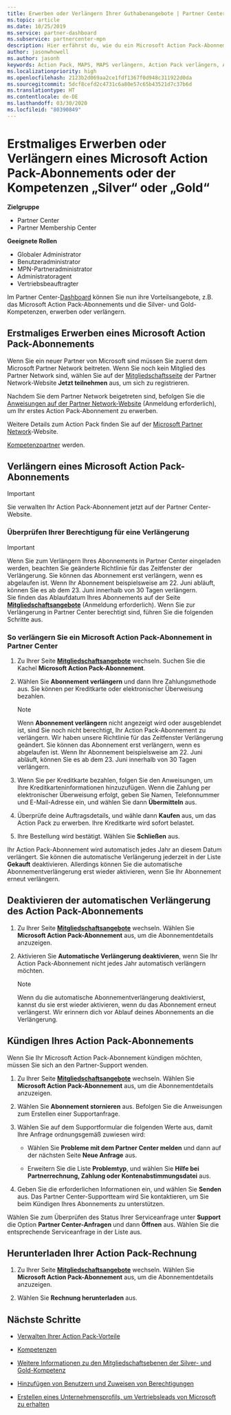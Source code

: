 ```yaml
---
title: Erwerben oder Verlängern Ihrer Guthabenangebote | Partner Center
ms.topic: article
ms.date: 10/25/2019
ms.service: partner-dashboard
ms.subservice: partnercenter-mpn
description: Hier erfährst du, wie du ein Microsoft Action Pack-Abonnement erwirbst und die Action Pack-Vorteile nutzen kannst. Darüber hinaus zeigen wir, wie du dein Abonnement verlängern, kündigen oder deine Abrechnung anzeigen kannst.
author: jasonwhowell
ms.author: jasonh
keywords: Action Pack, MAPS, MAPS verlängern, Action Pack verlängern, Action pack erwerben
ms.localizationpriority: high
ms.openlocfilehash: 2123b2d069aa2ce1fdf1367f0d948c311922d0da
ms.sourcegitcommit: 5dcf8cefd2c4731c6a80e57c65b43521d7c37b6d
ms.translationtype: HT
ms.contentlocale: de-DE
ms.lasthandoff: 03/30/2020
ms.locfileid: "80390849"
---
```

# <a name="buy-for-the-first-time-or-renew-a-microsoft-action-pack-subscription-or-the-silver-or-gold-competencies"></a>Erstmaliges Erwerben oder Verlängern eines Microsoft Action Pack-Abonnements oder der Kompetenzen „Silver“ oder „Gold“

**Zielgruppe**

-  Partner Center
-  Partner Membership Center

**Geeignete Rollen**
-   Globaler Administrator
-   Benutzeradministrator
-   MPN-Partneradministrator
-   Administratoragent
-   Vertriebsbeauftragter

Im Partner Center-[Dashboard](https://docs.microsoft.com/partner-center/) können Sie nun ihre Vorteilsangebote, z.B. das Microsoft Action Pack-Abonnements und die Silver- und Gold-Kompetenzen, erwerben oder verlängern. 

## <a name="buy-microsoft-action-pack-for-the-first-time"></a>Erstmaliges Erwerben eines Microsoft Action Pack-Abonnements

Wenn Sie ein neuer Partner von Microsoft sind müssen Sie zuerst dem Microsoft Partner Network beitreten. Wenn Sie noch kein Mitglied des Partner Network sind, wählen Sie auf der [Mitgliedschaftsseite](https://partner.microsoft.com/membership) der Partner Network-Website **Jetzt teilnehmen** aus, um sich zu registrieren. 

Nachdem Sie dem Partner Network beigetreten sind, befolgen Sie die [Anweisungen auf der Partner Network-Website](https://partner.microsoft.com/membership/action-pack) (Anmeldung erforderlich), um Ihr erstes Action Pack-Abonnement zu erwerben. 

Weitere Details zum Action Pack finden Sie auf der [Microsoft Partner Network](https://partner.microsoft.com/membership/internal-use-software#simple-tab-content-3)-Website.

[Kompetenzpartner](https://partner.microsoft.com/membership/competencies) werden. 

## <a name="renew-a-microsoft-action-pack-subscription"></a>Verlängern eines Microsoft Action Pack-Abonnements

>[!IMPORTANT]
>Sie verwalten Ihr Action Pack-Abonnement jetzt auf der Partner Center-Website.

### <a name="check-your-renewal-eligibility"></a>Überprüfen Ihrer Berechtigung für eine Verlängerung

>[!IMPORTANT]
>Wenn Sie zum Verlängern Ihres Abonnements in Partner Center eingeladen werden, beachten Sie geänderte Richtlinie für das Zeitfenster der Verlängerung. Sie können das Abonnement erst verlängern, wenn es abgelaufen ist. Wenn Ihr Abonnement beispielsweise am 22. Juni abläuft, können Sie es ab dem 23. Juni innerhalb von 30 Tagen verlängern.       
>Sie finden das Ablaufdatum Ihres Abonnements auf der Seite [**Mitgliedschaftsangebote**](https://partnercenter.microsoft.com/pcv/partnership/offers) (Anmeldung erforderlich). Wenn Sie zur Verlängerung in Partner Center berechtigt sind, führen Sie die folgenden Schritte aus.  

### <a name="to-renew-a-microsoft-action-pack-subscription-in-the-partner-center"></a>So verlängern Sie ein Microsoft Action Pack-Abonnement in Partner Center

1. Zu Ihrer Seite [**Mitgliedschaftsangebote**](https://partnercenter.microsoft.com/pcv/partnership/offers) wechseln. Suchen Sie die Kachel **Microsoft Action Pack-Abonnement**.  

2. Wählen Sie **Abonnement verlängern** und dann Ihre Zahlungsmethode aus. Sie können per Kreditkarte oder elektronischer Überweisung bezahlen.

    >[!NOTE]
    >Wenn **Abonnement verlängern** nicht angezeigt wird oder ausgeblendet ist, sind Sie noch nicht berechtigt, Ihr Action Pack-Abonnement zu verlängern. Wir haben unsere Richtlinie für das Zeitfenster Verlängerung geändert. Sie können das Abonnement erst verlängern, wenn es abgelaufen ist. Wenn Ihr Abonnement beispielsweise am 22. Juni abläuft, können Sie es ab dem 23. Juni innerhalb von 30 Tagen verlängern.  

3. Wenn Sie per Kreditkarte bezahlen, folgen Sie den Anweisungen, um Ihre Kreditkarteninformationen hinzuzufügen. Wenn die Zahlung per elektronischer Überweisung erfolgt, geben Sie Namen, Telefonnummer und E-Mail-Adresse ein, und wählen Sie dann **Übermitteln** aus. 
     
4. Überprüfe deine Auftragsdetails, und wähle dann **Kaufen** aus, um das Action Pack zu erwerben. Ihre Kreditkarte wird sofort belastet.

5. Ihre Bestellung wird bestätigt. Wählen Sie **Schließen** aus.

Ihr Action Pack-Abonnement wird automatisch jedes Jahr an diesem Datum verlängert. Sie können die automatische Verlängerung jederzeit in der Liste **Gekauft** deaktivieren. Allerdings können Sie die automatische Abonnementverlängerung erst wieder aktivieren, wenn Sie Ihr Abonnement erneut verlängern. 


## <a name="turn-off-automatic-action-pack-subscription-renewal"></a>Deaktivieren der automatischen Verlängerung des Action Pack-Abonnements

1. Zu Ihrer Seite [**Mitgliedschaftsangebote**](https://partnercenter.microsoft.com/pcv/partnership/offers) wechseln.  Wählen Sie **Microsoft Action Pack-Abonnement** aus, um die Abonnementdetails anzuzeigen. 

2. Aktivieren Sie **Automatische Verlängerung deaktivieren**, wenn Sie Ihr Action Pack-Abonnement nicht jedes Jahr automatisch verlängern möchten. 

    >[!NOTE]
    >Wenn du die automatische Abonnementverlängerung deaktivierst, kannst du sie erst wieder aktivieren, wenn du das Abonnement erneut verlängerst. Wir erinnern dich vor Ablauf deines Abonnements an die Verlängerung.


## <a name="cancel-your-action-pack-subscription"></a>Kündigen Ihres Action Pack-Abonnements

Wenn Sie Ihr Microsoft Action Pack-Abonnement kündigen möchten, müssen Sie sich an den Partner-Support wenden.

1. Zu Ihrer Seite [**Mitgliedschaftsangebote**](https://partnercenter.microsoft.com/pcv/partnership/offers) wechseln. Wählen Sie **Microsoft Action Pack-Abonnement** aus, um die Abonnementdetails anzuzeigen. 

3. Wählen Sie **Abonnement stornieren** aus. Befolgen Sie die Anweisungen zum Erstellen einer Supportanfrage. 

4. Wählen Sie auf dem Supportformular die folgenden Werte aus, damit Ihre Anfrage ordnungsgemäß zuwiesen wird:

    -  Wählen Sie **Probleme mit dem Partner Center melden** und dann auf der nächsten Seite **Neue Anfrage** aus.

    -  Erweitern Sie die Liste **Problemtyp**, und wählen Sie **Hilfe bei Partnerrechnung, Zahlung oder Kontenabstimmungsdatei** aus. 

5. Geben Sie die erforderlichen Informationen ein, und wählen Sie **Senden** aus. Das Partner Center-Supportteam wird Sie kontaktieren, um Sie beim Kündigen Ihres Abonnements zu unterstützen.

Wählen Sie zum Überprüfen des Status Ihrer Serviceanfrage unter **Support** die Option **Partner Center-Anfragen** und dann **Öffnen** aus. Wählen Sie die entsprechende Serviceanfrage in der Liste aus.  

## <a name="download-your-action-pack-invoice"></a>Herunterladen Ihrer Action Pack-Rechnung

1. Zu Ihrer Seite [**Mitgliedschaftsangebote**](https://partnercenter.microsoft.com/pcv/partnership/offers) wechseln. Wählen Sie **Microsoft Action Pack-Abonnement** aus, um die Abonnementdetails anzuzeigen. 

3. Wählen Sie **Rechnung herunterladen** aus.
 
## <a name="next-steps"></a>Nächste Schritte

-   [Verwalten Ihrer Action Pack-Vorteile](manage-your-partner-network-benefits.md)

-   [Kompetenzen](learn-about-competencies.md)

-   [Weitere Informationen zu den Mitgliedschaftsebenen der Silver- und Gold-Kompetenz](https://partner.microsoft.com/membership/internal-use-software#simple-tab-content-2)

-   [Hinzufügen von Benutzern und Zuweisen von Berechtigungen](create-user-accounts-and-set-permissions.md)

-   [Erstellen eines Unternehmensprofils, um Vertriebsleads von Microsoft zu erhalten](create-a-marketing-profile.md)



